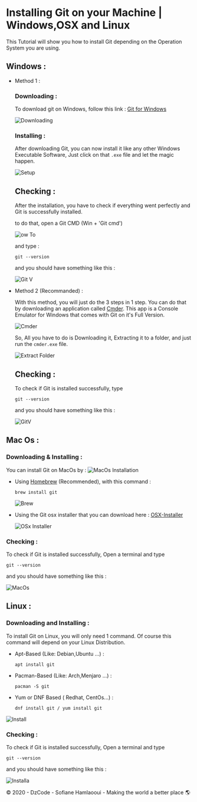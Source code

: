 # Installing Git on your Machine | Windows,OSX and Linux
This Tutorial will show you how to install Git depending on the Operation System you are using.

## Windows : 
* Method 1 : 

    ### Downloading : 
    To download git on Windows, follow this link : [Git for Windows](https://git-scm.com/download/win)

    ![Downloading](https://i.imgur.com/p74Q7cp.png)

    ### Installing :
    After downloading Git, you can now install it like any other Windows Executable Software, Just click on that `.exe` file and let the magic happen.

    ![Setup](https://i.imgur.com/d8Guv18.png)

    ## Checking : 
    After the installation, you have to check if everything went perfectly and Git is successfully installed.

    to do that, open a Git CMD (Win + 'Git cmd')
    
    ![ow To](http://167.172.168.122/gv.gif)

    and type : 
    
    ``` 
    git --version
    ```
    and you should have something like this :

    ![Git V](https://i.imgur.com/xFfoRgr.png)


* Method 2 (Recommanded) : 

    With this method, you will just do the 3 steps in 1 step.
    You can do that by downloading an application called [Cmder](https://cmder.net/).
    This app is a Console Emulator for Windows that comes with Git on it's Full Version.

    ![Cmder](https://i.imgur.com/o2drvH3.png)
    
    So, All you have to do is Downloading it, Extracting it to a folder, and just run the `cmder.exe` file.

    ![Extract Folder](https://i.imgur.com/dXJrHQz.png)
    
    ## Checking : 
    To check if Git is installed successfully, type 

    ``` 
    git --version
    ```
    and you should have something like this :

    ![GitV](https://i.imgur.com/QZlMHSU.png)

## Mac Os : 

### Downloading & Installing : 
You can install Git on MacOs by :
![MacOs Installation](https://i.imgur.com/55FTJuM.png)
*   Using [Homebrew](https://brew.sh/) (Recommended), with this command :

    ``` 
    brew install git
    ```
    ![Brew](https://i.imgur.com/QYAULO0.png)

*   Using the Git osx installer that you can download here : [OSX-Installer](https://sourceforge.net/projects/git-osx-installer/)

    ![OSx Installer](https://i.imgur.com/JYOmqKM.png)

### Checking : 
To check if Git is installed successfully, Open a terminal and type 

``` 
git --version
```
and you should have something like this :

![MacOs](https://i.imgur.com/iLZXul9.png)


## Linux :
### Downloading and Installing : 
To install Git on Linux, you will only need 1 command.
Of course this command will depend on your Linux Distribution.

*   Apt-Based (Like: Debian,Ubuntu ...) : 
    ```
    apt install git
    ```
*   Pacman-Based (Like: Arch,Menjaro ...) :
    ```
    pacman -S git
    ```
*   Yum or DNF Based ( Redhat, CentOs...) :
    ```
    dnf install git / yum install git
    ```
![Install](https://i.imgur.com/usD9NCK.png)


### Checking : 

To check if Git is installed successfully, Open a terminal and type 

``` 
git --version
```
and you should have something like this :

![Installa](https://i.imgur.com/90CkOaz.png)

© 2020 - DzCode - Sofiane Hamlaooui - Making the world a better place 🌎 